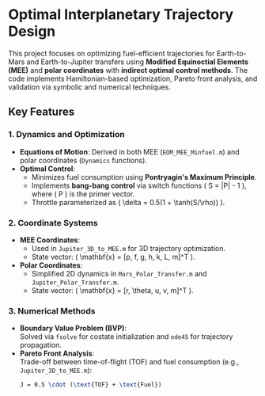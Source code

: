 # Optimal Interplanetary Trajectory Design

This project focuses on optimizing fuel-efficient trajectories for Earth-to-Mars and Earth-to-Jupiter transfers using **Modified Equinoctial Elements (MEE)** and **polar coordinates** with **indirect optimal control methods**. The code implements Hamiltonian-based optimization, Pareto front analysis, and validation via symbolic and numerical techniques.

## Key Features

### 1. **Dynamics and Optimization**
- **Equations of Motion**: Derived in both MEE (`EOM_MEE_Minfuel.m`) and polar coordinates (`Dynamics` functions).
- **Optimal Control**:  
  - Minimizes fuel consumption using **Pontryagin's Maximum Principle**.
  - Implements **bang-bang control** via switch functions \( S = \|P\| - 1 \), where \( P \) is the primer vector.
  - Throttle parameterized as \( \delta = 0.5(1 + \tanh(S/\rho)) \).

### 2. **Coordinate Systems**
- **MEE Coordinates**:  
  - Used in `Jupiter_3D_to_MEE.m` for 3D trajectory optimization.
  - State vector: \( \mathbf{x} = [p, f, g, h, k, L, m]^T \).
- **Polar Coordinates**:  
  - Simplified 2D dynamics in `Mars_Polar_Transfer.m` and `Jupiter_Polar_Transfer.m`.
  - State vector: \( \mathbf{x} = [r, \theta, u, v, m]^T \).

### 3. **Numerical Methods**
- **Boundary Value Problem (BVP)**:  
  Solved via `fsolve` for costate initialization and `ode45` for trajectory propagation.
- **Pareto Front Analysis**:  
  Trade-off between time-of-flight (TOF) and fuel consumption (e.g., `Jupiter_3D_to_MEE.m`):
  ```latex
  J = 0.5 \cdot (\text{TOF} + \text{Fuel})
